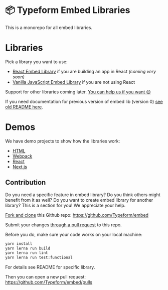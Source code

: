 # 📦 Typeform Embed Libraries

This is a monorepo for all embed libraries. 

# Libraries

Pick a library you want to use:

- [React Embed Library](./packages/embed-react) if you are building an app in React _(coming very soon)_
- [Vanilla JavaScript Embed Library](./packages/embed) if you are not using React

Support for other libraries coming later. [You can help us if you want 😉](#contribution)

If you need documentation for previous version of embed lib (version 0) [see old README here](https://github.com/Typeform/embed/tree/master#readme).

# Demos

We have demo projects to show how the libraries work:

- [HTML](./packages/demo-html)
- [Webpack](./packages/demo-webpack)
- [React](./packages/demo-react)
- [Next.js](./packages/demo-nextjs)

## Contribution

Do you need a specific feature in embed library? Do you think others might benefit from it as well? Do you want to create embed library for another library? This is a section for you! We appreciate your help.

[Fork and clone](https://docs.github.com/en/github/getting-started-with-github/fork-a-repo) this Github repo: https://github.com/Typeform/embed

Submit your changes [through a pull request](https://docs.github.com/en/github/collaborating-with-issues-and-pull-requests/about-pull-requests) to this repo.

Before you do, make sure your code works on your local machine:

```bash
yarn install
yarn lerna run build
yarn lerna run lint
yarn lerna run test:functional
```

For details see README for specific library.

Then you can open a new pull request: https://github.com/Typeform/embed/pulls
